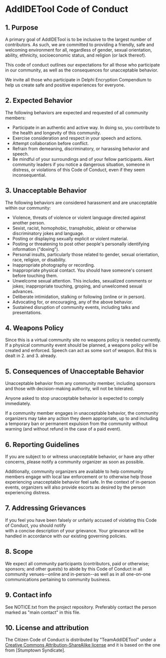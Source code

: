 # AddIDETool Code of Conduct

## 1. Purpose

A primary goal of AddIDETool is to be inclusive to the largest number of contributors. 
As such, we are committed to providing a friendly, safe and welcoming environment for all, regardless 
of gender, sexual orientation, ability, ethnicity, socioeconomic status, and religion (or lack thereof).

This code of conduct outlines our expectations for all those who participate in our community, as well as
the consequences for unacceptable behavior.

We invite all those who participate in Delphi Encryption Compendium to help us create safe and positive 
experiences for everyone.

## 2. Expected Behavior

The following behaviors are expected and requested of all community members:

 * Participate in an authentic and active way. In doing so, you contribute to the health and longevity of 
   this community.
 * Exercise consideration and respect in your speech and actions.
 * Attempt collaboration before conflict.
 * Refrain from demeaning, discriminatory, or harassing behavior and speech.
 * Be mindful of your surroundings and of your fellow participants. Alert community leaders if you notice 
   a dangerous situation, someone in distress, or violations of this Code of Conduct, even if they seem 
   inconsequential.
 
## 3. Unacceptable Behavior

The following behaviors are considered harassment and are unacceptable within our community:

 * Violence, threats of violence or violent language directed against another person.
 * Sexist, racist, homophobic, transphobic, ableist or otherwise discriminatory jokes and language.
 * Posting or displaying sexually explicit or violent material.
 * Posting or threatening to post other people's personally identifying information ("doxing").
 * Personal insults, particularly those related to gender, sexual orientation, race, religion, or disability.
 * Inappropriate photography or recording.
 * Inappropriate physical contact. You should have someone's consent before touching them.
 * Unwelcome sexual attention. This includes, sexualized comments or jokes; inappropriate touching, groping, 
   and unwelcomed sexual advances.
 * Deliberate intimidation, stalking or following (online or in person).
 * Advocating for, or encouraging, any of the above behavior.
 * Sustained disruption of community events, including talks and presentations.

## 4. Weapons Policy

Since this is a virtual community site no weapons policy is needed currently.
If a physical community event should be planned, a weapons policy will be created and enforced.
Speech can act as some sort of weapon. But this is dealt in 2. and 3. already.

## 5. Consequences of Unacceptable Behavior

Unacceptable behavior from any community member, including sponsors and those with decision-making authority, 
will not be tolerated.

Anyone asked to stop unacceptable behavior is expected to comply immediately.

If a community member engages in unacceptable behavior, the community organizers may take any action they deem 
appropriate, up to and including a temporary ban or permanent expulsion from the community without warning 
(and without refund in the case of a paid event).

## 6. Reporting Guidelines

If you are subject to or witness unacceptable behavior, or have any other concerns, please notify a community 
organizer as soon as possible. 

Additionally, community organizers are available to help community members engage with local law enforcement or 
to otherwise help those experiencing unacceptable behavior feel safe. In the context of in-person events, 
organizers will also provide escorts as desired by the person experiencing distress.

## 7. Addressing Grievances

If you feel you have been falsely or unfairly accused of violating this Code of Conduct, you should notify  
with a concise description of your grievance. Your grievance will be handled in accordance with our existing 
governing policies. 

## 8. Scope

We expect all community participants (contributors, paid or otherwise; sponsors; and other guests) to abide by 
this Code of Conduct in all community venues--online and in-person--as well as in all one-on-one communications 
pertaining to community business.

## 9. Contact info

See NOTICE.txt from the project repository. Preferably contact the person marked as "main contact" in this file.

## 10. License and attribution

The Citizen Code of Conduct is distributed by "TeamAddIDETool" under a [Creative Commons Attribution-ShareAlike license](http://creativecommons.org/licenses/by-sa/3.0/)
and it is based on the one from [Stumptown Syndicate].
